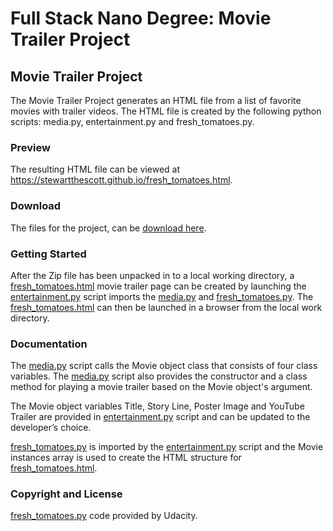 # Full Stack Nano Degree: Movie Trailer Project #

## Movie Trailer Project ##

The Movie Trailer Project generates an HTML file from a list of
favorite movies with trailer videos. The HTML file is created by the following python
scripts: media.py, entertainment.py and fresh_tomatoes.py. 

### Preview ###

The resulting HTML file can be viewed at https://stewartthescott.github.io/fresh_tomatoes.html.

### Download ###

The files for the project, can be [download here](https://stewartthescott.github.io/download/StewarttheScott.github.io-master.zip).

### Getting Started ###

After the Zip file has been unpacked in to a local working directory, a [fresh_tomatoes.html](https://stewartthescott.github.io/fresh_tomatoes.html)
movie trailer page can be created by launching the [entertainment.py](https://github.com/StewarttheScott/StewarttheScott.github.io/blob/master/entertainment_center.py)
script imports the [media.py](https://github.com/StewarttheScott/StewarttheScott.github.io/blob/master/media.py) and [fresh_tomatoes.py](https://github.com/StewarttheScott/StewarttheScott.github.io/blob/master/fresh_tomatoes.py). The [fresh_tomatoes.html](https://stewartthescott.github.io/fresh_tomatoes.html) can then be launched in a browser from the local work directory.

### Documentation ###

The [media.py](https://github.com/StewarttheScott/StewarttheScott.github.io/blob/master/media.py) script calls 
the Movie object class that consists of four class variables. The [media.py](https://github.com/StewarttheScott/StewarttheScott.github.io/blob/master/media.py) script also provides the
constructor and a class method for playing a movie trailer based on the Movie object's argument. 

The Movie object variables Title, Story Line, Poster Image and YouTube Trailer are provided in [entertainment.py](https://github.com/StewarttheScott/StewarttheScott.github.io/blob/master/entertainment_center.py) 
script and can be updated to the developer’s choice.

[fresh_tomatoes.py](https://github.com/StewarttheScott/StewarttheScott.github.io/blob/master/fresh_tomatoes.py) is imported by the [entertainment.py](https://github.com/StewarttheScott/StewarttheScott.github.io/blob/master/entertainment_center.py) 
script and the Movie instances array is used to create the HTML structure for [fresh_tomatoes.html](https://stewartthescott.github.io/fresh_tomatoes.html).

### Copyright and License ###

[fresh_tomatoes.py](https://github.com/StewarttheScott/StewarttheScott.github.io/blob/master/fresh_tomatoes.py) code provided by Udacity.


 

